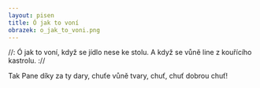 ```yaml
---
layout: pisen
title: Ó jak to voní
obrazek: o_jak_to_voni.png
---
```


//: Ó jak to voní, když se jídlo nese ke stolu.
A když se vůně line z kouřícího kastrolu. ://

Tak Pane díky za ty dary, chuťe vůně tvary, chuť, chuť dobrou chuť!
